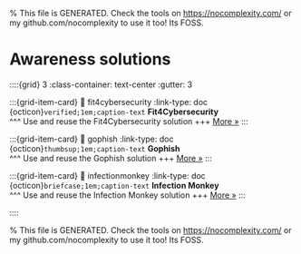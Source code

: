 
% This file is GENERATED. Check the tools on https://nocomplexity.com/ or my github.com/nocomplexity to use it too! Its FOSS. 

# Awareness solutions 
::::{grid} 3
:class-container: text-center
:gutter: 3 

:::{grid-item-card}
:link: fit4cybersecurity
:link-type: doc
{octicon}`verified;1em;caption-text` **Fit4Cybersecurity**        
^^^
Use and reuse the Fit4Cybersecurity solution
+++
[More »](fit4cybersecurity)
:::

:::{grid-item-card}
:link: gophish
:link-type: doc
{octicon}`thumbsup;1em;caption-text` **Gophish**        
^^^
Use and reuse the Gophish solution
+++
[More »](gophish)
:::

:::{grid-item-card}
:link: infectionmonkey
:link-type: doc
{octicon}`briefcase;1em;caption-text` **Infection Monkey**        
^^^
Use and reuse the Infection Monkey solution
+++
[More »](infectionmonkey)
:::

::::


% This file is GENERATED. Check the tools on https://nocomplexity.com/ or my github.com/nocomplexity to use it too! Its FOSS. 

